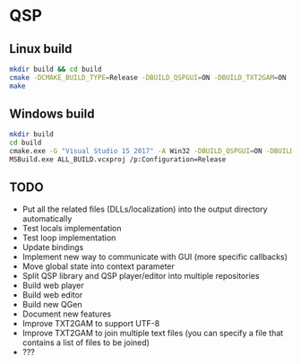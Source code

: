 # QSP

## Linux build

```bash
mkdir build && cd build
cmake -DCMAKE_BUILD_TYPE=Release -DBUILD_QSPGUI=ON -DBUILD_TXT2GAM=ON ..
make
```

## Windows build

```bash
mkdir build
cd build
cmake.exe -G "Visual Studio 15 2017" -A Win32 -DBUILD_QSPGUI=ON -DBUILD_TXT2GAM=ON ..
MSBuild.exe ALL_BUILD.vcxproj /p:Configuration=Release
```

## TODO

* Put all the related files (DLLs/localization) into the output directory automatically
* Test locals implementation
* Test loop implementation
* Update bindings
* Implement new way to communicate with GUI (more specific callbacks)
* Move global state into context parameter
* Split QSP library and QSP player/editor into multiple repositories
* Build web player
* Build web editor
* Build new QGen
* Document new features
* Improve TXT2GAM to support UTF-8
* Improve TXT2GAM to join multiple text files (you can specify a file that contains a list of files to be joined)
* ???
